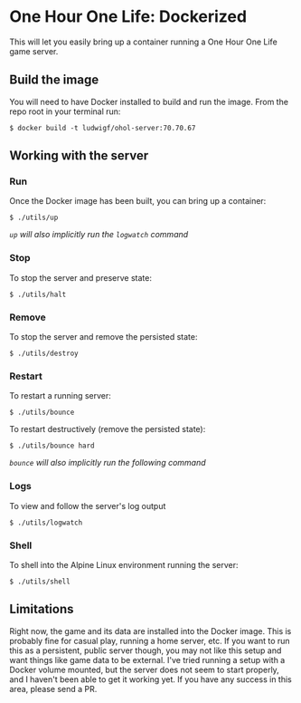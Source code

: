 # One Hour One Life: Dockerized

This will let you easily bring up a container running a One Hour One Life game server.

## Build the image

You will need to have Docker installed to build and run the image.  From the repo root in your terminal run:

`$ docker build -t ludwigf/ohol-server:70.70.67`

## Working with the server

### Run

Once the Docker image has been built, you can bring up a container:

`$ ./utils/up`

_`up` will also implicitly run the `logwatch` command_

### Stop

To stop the server and preserve state:

`$ ./utils/halt`

### Remove

To stop the server and remove the persisted state:

`$ ./utils/destroy`

### Restart

To restart a running server:

`$ ./utils/bounce`

To restart destructively (remove the persisted state):

`$ ./utils/bounce hard`

_`bounce` will also implicitly run the following command_

### Logs

To view and follow the server's log output

`$ ./utils/logwatch`

### Shell

To shell into the Alpine Linux environment running the server:

`$ ./utils/shell`

## Limitations

Right now, the game and its data are installed into the Docker image.  This is probably fine for casual play, running a home server, etc.  If you want to run this as a persistent, public server though, you may not like this setup and want things like game data to be external.  I've tried running a setup with a Docker volume mounted, but the server does not seem to start properly, and I haven't been able to get it working yet.  If you have any success in this area, please send a PR.
